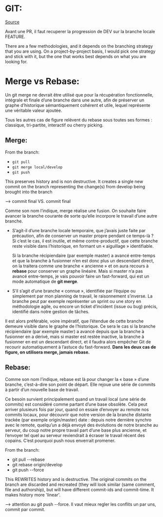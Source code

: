# GIT:

[Source](https://delicious-insights.com/fr/articles/bien-utiliser-git-merge-et-rebase/)

Avant une PR, il faut recuperer la progression de DEV sur la branche locale FEATURE.

There are a few methodologies, and it depends on the branching strategy that you are using. On a project-by-project basis, I would pick one strategy and stick with it, but the one that works best depends on what you are looking for.

# Merge vs Rebase:

Un git merge ne devrait être utilisé que pour la récupération fonctionnelle, intégrale et finale d’une branche dans une autre, afin de préserver un graphe d’historique sémantiquement cohérent et utile, lequel représente une véritable valeur ajoutée.

Tous les autres cas de figure relèvent du rebase sous toutes ses formes : classique, tri-partite, interactif ou cherry picking.

## Merge:
From the branch:

- ```git pull```
- ```git merge local/develop```
- ```git push```

This preserves history and is non destructive. It creates a single new commit on the branch representing the change(s) from develop being brought into the branch

--> commit final VS. commit final

Comme son nom l’indique, merge réalise une fusion. On souhaite faire avancer la branche courante de sorte qu’elle incorpore le travail d’une autre branche.

- S’agit-il d’une branche locale temporaire, que j’avais juste faite par précaution, afin de conserver un master propre pendant ce temps-là ? Si c’est le cas, il est inutile, et même contre-productif, que cette branche reste visible dans l’historique, en formant un « aiguillage » identifiable.

  Si la branche récipiendaire (par exemple master) a avancé entre-temps et que la branche à fusionner n’en est donc plus un descendant direct, on la traitera comme une branche « ancienne » et on aura recours à **rebase** pour conserver un graphe linéaire. Mais si master n’a pas avancé entre-temps, je vais pouvoir faire un fast-forward, qui est un mode automatique de **git merge**.

- S’il s’agit d’une branche « connue », identifiée par l’équipe ou simplement par mon planning de travail, le raisonnement s’inverse. La branche peut par exemple représenter un sprint ou une story en méthodologie agile, ou encore un ticket d’incident (issue ou bug) précis, identifié dans notre gestion de tâches.

Il est alors préférable, voire impératif, que l’étendue de cette branche demeure visible dans le graphe de l’historique. Ce sera le cas si la branche récipiendaire (par exemple master) a avancé depuis que la branche à fusionner en a dérivé, mais si master est restée inactive, la branche à fusionner en est un descendant direct, et il faudra alors empêcher Git de recourir automatiquement à l’astuce du fast-forward. **Dans les deux cas de figure, on utilisera merge, jamais rebase.**

## Rebase: 

Comme son nom l’indique, rebase est là pour changer la « base » d’une branche, c’est-à-dire son point de départ. Elle rejoue une série de commits à partir d’un nouvelle base de travail.

Ce besoin survient principalement quand un travail local (une série de commits) est considéré comme partant d’une base obsolète. Cela peut arriver plusieurs fois par jour, quand on essaie d’envoyer au remote nos commits locaux, pour découvrir que notre version de la branche distante trackée (par exemple origin/master) date : depuis notre dernière synchro avec le remote, quelqu’un a déjà envoyé des évolutions de notre branche au serveur, du coup notre propre travail part d’une base plus ancienne, et l’envoyer tel quel au serveur reviendrait à écraser le travail récent des copains. C’est pourquoi push nous enverrait promener.

From the branch:
- git pull --rebase
- git rebase origin/develop
- git push --force


This REWRITES history and is destructive. The original commits on the branch are discarded and recreated (they will look similar (same comment, file and authorship), but will have different commit-ids and commit-time. It makes history more 'linear'.

--> attention au git push --force. Il vaut mieux regler les conflits un par uns, commit par commit.
